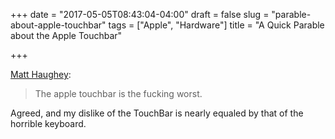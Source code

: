 +++
date = "2017-05-05T08:43:04-04:00"
draft = false
slug = "parable-about-apple-touchbar"
tags = ["Apple", "Hardware"]
title = "A Quick Parable about the Apple Touchbar"

+++

[Matt Haughey](https://15minutes.inthemorni.ng/a-quick-parable-about-the-apple-touchbar-52b5d722487e):

> The apple touchbar is the fucking worst.

Agreed, and my dislike of the TouchBar is nearly equaled by that of the horrible keyboard.